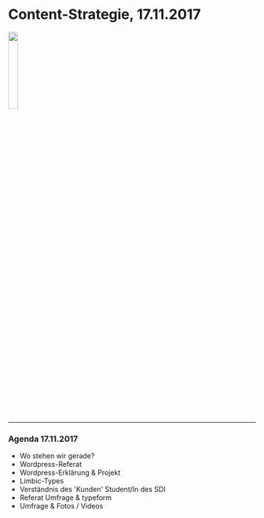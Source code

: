 # Content-Strategie, 17.11.2017

<img src="https://raw.githubusercontent.com/StefanDAmore/hochschule_27102017/master/images/1210656.jpg" width="20%" height="20%" border="0" />

---

### Agenda 17.11.2017

- Wo stehen wir gerade?
- Wordpress-Referat
- Wordpress-Erklärung & Projekt
- Limbic-Types
- Verständnis des 'Kunden' Student/In des SDI
- Referat Umfrage & typeform
- Umfrage & Fotos / Videos
